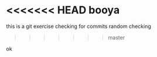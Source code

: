 <<<<<<< HEAD
booya
=======
this is a git exercise
checking for commits
random checking
>>>>>>> master

ok
